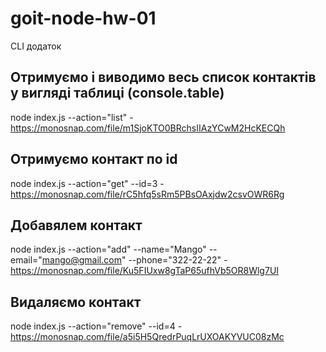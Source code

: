 # goit-node-hw-01

CLI додаток

## Отримуємо і виводимо весь список контактів у вигляді таблиці (console.table)

node index.js --action="list" - https://monosnap.com/file/m1SjoKTO0BRchsIIAzYCwM2HcKECQh

## Отримуємо контакт по id

node index.js --action="get" --id=3 - https://monosnap.com/file/rC5hfq5sRm5PBsOAxjdw2csvOWR6Rg

## Добавялем контакт

node index.js --action="add" --name="Mango" --email="mango@gmail.com" --phone="322-22-22" - https://monosnap.com/file/Ku5FIUxw8gTaP65ufhVb5OR8Wlg7UI

## Видаляємо контакт

node index.js --action="remove" --id=4 - https://monosnap.com/file/a5i5H5QredrPuqLrUXOAKYVUC08zMc
